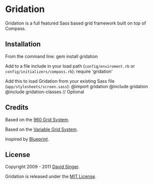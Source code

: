 # Gridation

Gridation is a full featured Sass based grid framework built on top of Compass.

## Installation

From the command line:
    gem install gridation

Add to a file include in your load path (`config/enviroment.rb` or `config/initializers/compass.rb`):
    require 'gridation'

Add this to load Gridation from your existing Sass file (`app/stylesheets/screen.sass`):
    @import gridation
    @include gridation
    @include gridation-classes // Optional


## Credits
Based on the [960 Grid System](http://960.gs).

Based on the [Variable Grid System](http://www.spry-soft.com/grids).

Inspired by [Blueprint](http://www.blueprintcss.org).

## License
Copyright 2009 - 2011 [David Singer][david].

Gridation is released under the [MIT License][license].


[david]: http://ramaboo.com/david
[license]: https://github.com/ramaboo/gridation/blob/master/LICENSE
